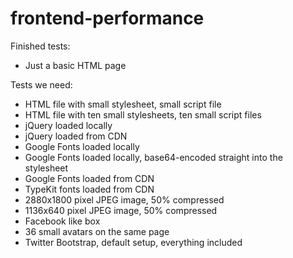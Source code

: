 frontend-performance
====================

Finished tests:
* Just a basic HTML page

Tests we need:
* HTML file with small stylesheet, small script file
* HTML file with ten small stylesheets, ten small script files
* jQuery loaded locally
* jQuery loaded from CDN
* Google Fonts loaded locally
* Google Fonts loaded locally, base64-encoded straight into the stylesheet
* Google Fonts loaded from CDN
* TypeKit fonts loaded from CDN
* 2880x1800 pixel JPEG image, 50% compressed
* 1136x640 pixel JPEG image, 50% compressed
* Facebook like box
* 36 small avatars on the same page
* Twitter Bootstrap, default setup, everything included


